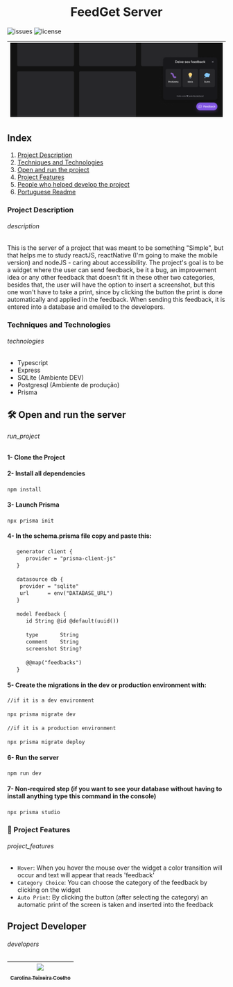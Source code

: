 

<h1 align="center">FeedGet Server</h1>

![issues](https://img.shields.io/github/issues/caroolt/feedbackWidget-Web?color=red) ![license](https://img.shields.io/github/license/caroolt/feedbackWidget-Web)

<!-- Image that represents what the project does -->
|![Image demonstrating the project which is a chat where the user can send Feedback (bug, improvement idea and any other feedback)](./img/readme.png) | 
| :---: |

## Index
  1. [Project Description](#description)
  2. [Techniques and Technologies](#technologies)
  3. [Open and run the project](#run_project)
  4. [Project Features](#project_features)
  4. [People who helped develop the project](#developers)
  5. [Portuguese Readme](./README.md)

### Project Description
###### description
This is the server of a project that was meant to be something "Simple", but that helps me to study reactJS, reactNative (I'm going to make the mobile version) and nodeJS - caring about accessibility. The project's goal is to be a widget where the user can send feedback, be it a bug, an improvement idea or any other feedback that doesn't fit in these other two categories, besides that, the user will have the option to insert a screenshot, but this one won't have to take a print, since by clicking the button the print is done automatically and applied in the feedback. When sending this feedback, it is entered into a database and emailed to the developers.

### Techniques and Technologies
###### technologies
- Typescript
- Express
- SQLite (Ambiente DEV)
- Postgresql (Ambiente de produção)
- Prisma

## 🛠️ Open and run the server
###### run_project
#### 1- Clone the Project
#### 2- Install all dependencies
   `npm install`
#### 3- Launch Prisma
   `npx prisma init`

#### 4- In the schema.prisma file copy and paste this:
```
   generator client {
      provider = "prisma-client-js"
   }

   datasource db {
    provider = "sqlite"
    url      = env("DATABASE_URL")
   }

   model Feedback {
      id String @id @default(uuid())

      type       String
      comment    String
      screenshot String?

      @@map("feedbacks")
   }
   ```
#### 5- Create the migrations in the dev or production environment with:
 ```
 //if it is a dev environment
 
 npx prisma migrate dev

 //if it is a production environment

 npx prisma migrate deploy
 ```
#### 6- Run the server 
   `npm run dev`

#### 7- Non-required step (if you want to see your database without having to install anything type this command in the console)
   `npx prisma studio`
   
 
### 🔨 Project Features
###### project_features
- `Hover`: When you hover the mouse over the widget a color transition will occur and text will appear that reads 'feedback'
- `Category Choice`: You can choose the category of the feedback by clicking on the widget
- `Auto Print`: By clicking the button (after selecting the category) an automatic print of the screen is taken and inserted into the feedback

## Project Developer
###### developers
| [<img src="https://avatars.githubusercontent.com/u/82682093?s=400&u=0a46c06b6a1ae04f7acf2f2162187b1a7e4d5d53&v=4" width=115><br><sub>Carolina Teixeira Coelho</sub>](https://github.com/caroolt) | 
| :---: |


